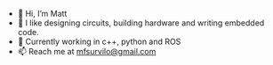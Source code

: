 - 👋 Hi, I’m Matt
- 👀 I like designing circuits, building hardware and writing embedded code. 
- 🌱 Currently working in c++, python and ROS
- 📫 Reach me at mfsurvilo@gmail.com


<!---
mfsurvilo/mfsurvilo is a ✨ special ✨ repository because its `README.md` (this file) appears on your GitHub profile.
You can click the Preview link to take a look at your changes.
--->

